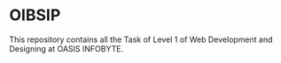 # OIBSIP
This repository contains all the Task of Level 1 of Web Development and Designing at OASIS INFOBYTE.
